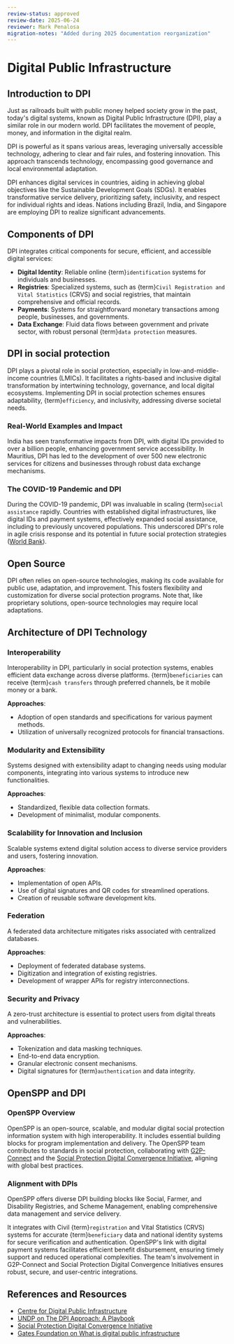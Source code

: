 ```yaml
---
review-status: approved
review-date: 2025-06-24
reviewer: Mark Penalosa
migration-notes: "Added during 2025 documentation reorganization"
---
```


# Digital Public Infrastructure

## Introduction to DPI

Just as railroads built with public money helped society grow in the past, today's digital systems, known as Digital Public Infrastructure (DPI), play a similar role in our modern world. DPI facilitates the movement of people, money, and information in the digital realm.

DPI is powerful as it spans various areas, leveraging universally accessible technology, adhering to clear and fair rules, and fostering innovation. This approach transcends technology, encompassing good governance and local environmental adaptation.

DPI enhances digital services in countries, aiding in achieving global objectives like the Sustainable Development Goals (SDGs). It enables transformative service delivery, prioritizing safety, inclusivity, and respect for individual rights and ideas. Nations including Brazil, India, and Singapore are employing DPI to realize significant advancements.

## Components of DPI

DPI integrates critical components for secure, efficient, and accessible digital services:

- **Digital Identity**: Reliable online {term}`identification` systems for individuals and businesses.
- **Registries**: Specialized systems, such as {term}`Civil Registration and Vital Statistics` (CRVS) and social registries, that maintain comprehensive and official records.
- **Payments**: Systems for straightforward monetary transactions among people, businesses, and governments.
- **Data Exchange**: Fluid data flows between government and private sector, with robust personal {term}`data protection` measures.

## DPI in social protection

DPI plays a pivotal role in social protection, especially in low-and-middle-income countries (LMICs). It facilitates a rights-based and inclusive digital transformation by intertwining technology, governance, and local digital ecosystems. Implementing DPI in social protection schemes ensures adaptability, {term}`efficiency`, and inclusivity, addressing diverse societal needs.

### Real-World Examples and Impact

India has seen transformative impacts from DPI, with digital IDs provided to over a billion people, enhancing government service accessibility. In Mauritius, DPI has led to the development of over 500 new electronic services for citizens and businesses through robust data exchange mechanisms.

### The COVID-19 Pandemic and DPI

During the COVID-19 pandemic, DPI was invaluable in scaling {term}`social assistance` rapidly. Countries with established digital infrastructures, like digital IDs and payment systems, effectively expanded social assistance, including to previously uncovered populations. This underscored DPI's role in agile crisis response and its potential in future social protection strategies ([World Bank](https://openknowledge.worldbank.org/handle/10986/34710)).

## Open Source

DPI often relies on open-source technologies, making its code available for public use, adaptation, and improvement. This fosters flexibility and customization for diverse social protection programs. Note that, like proprietary solutions, open-source technologies may require local adaptations.

## Architecture of DPI Technology

### Interoperability

Interoperability in DPI, particularly in social protection systems, enables efficient data exchange across diverse platforms. {term}`beneficiaries` can receive {term}`cash transfers` through preferred channels, be it mobile money or a bank.

**Approaches**:

- Adoption of open standards and specifications for various payment methods.
- Utilization of universally recognized protocols for financial transactions.

### Modularity and Extensibility

Systems designed with extensibility adapt to changing needs using modular components, integrating into various systems to introduce new functionalities.

**Approaches**:

- Standardized, flexible data collection formats.
- Development of minimalist, modular components.

### Scalability for Innovation and Inclusion

Scalable systems extend digital solution access to diverse service providers and users, fostering innovation.

**Approaches**:

- Implementation of open APIs.
- Use of digital signatures and QR codes for streamlined operations.
- Creation of reusable software development kits.

### Federation

A federated data architecture mitigates risks associated with centralized databases.

**Approaches**:

- Deployment of federated database systems.
- Digitization and integration of existing registries.
- Development of wrapper APIs for registry interconnections.

### Security and Privacy

A zero-trust architecture is essential to protect users from digital threats and vulnerabilities.

**Approaches**:

- Tokenization and data masking techniques.
- End-to-end data encryption.
- Granular electronic consent mechanisms.
- Digital signatures for {term}`authentication` and data integrity.

## OpenSPP and DPI

### OpenSPP Overview

OpenSPP is an open-source, scalable, and modular digital social protection information system with high interoperability. It includes essential building blocks for program implementation and delivery. The OpenSPP team contributes to standards in social protection, collaborating with [G2P-Connect](https://g2pconnect.cdpi.dev/g2p-connect/readme) and the [Social Protection Digital Convergence Initiative](https://spdci.org), aligning with global best practices.

### Alignment with DPIs

OpenSPP offers diverse DPI building blocks like Social, Farmer, and Disability Registries, and Scheme Management, enabling comprehensive data management and service delivery.

It integrates with Civil {term}`registration` and Vital Statistics (CRVS) systems for accurate {term}`beneficiary` data and national identity systems for secure verification and authentication. OpenSPP's link with digital payment systems facilitates efficient benefit disbursement, ensuring timely support and reduced operational complexities. The team's involvement in G2P-Connect and Social Protection Digital Convergence Initiatives ensures robust, secure, and user-centric integrations.

## References and Resources

- [Centre for Digital Public Infrastructure](https://docs.cdpi.dev)
- [UNDP on The DPI Approach: A Playbook](https://www.undp.org/publications/dpi-approach-playbook)
- [Social Protection Digital Convergence Initiative](https://spdci.org)
- [Gates Foundation on What is digital public infrastructure](https://www.gatesfoundation.org/ideas/articles/what-is-digital-public-infrastructure)
